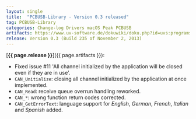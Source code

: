 ```yaml
---
layout: single
title:  "PCBUSB-Library - Version 0.3 released"
tag: PCBUSB-Library
categories: Change-log Drivers macOS Peak PCBUSB
artifacts: https://www.uv-software.de/dokuwiki/doku.php?id=uvs:programs:pcbusb_library
release: Version 0.3 (Build 235 of November 2, 2013)
---
```

[**{{ page.release }}**]({{ page.artifacts }}):

- Fixed issue \#11 'All channel initialized by the application will be closed even if they are in use'.
- `CAN_Unitialize`: closing all channel initialized by the application at once implemented.
- `CAN_Read`: receive queue overrun handling reworked.
- `CAN_*`: wrong function return codes corrected.
- `CAN_GetErrorText`: language support for _English_, _German_, _French_, _Italian_ and _Spanish_ added.
